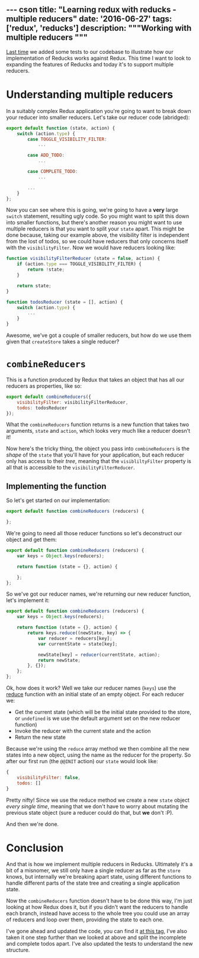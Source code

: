 --- cson
title: "Learning redux with reducks - multiple reducers"
date: '2016-06-27'
tags: ['redux', 'reducks']
description: """Working with multiple reducers
"""
---

[Last time](http://www.aaron-powell.com/posts/2016-06-09-learning-redux-with-reducks-creating-a-store.html) we added some tests to our codebase to illustrate how our implementation of Reducks works against Redux. This time I want to look to expanding the features of Reducks and today it's to support multiple reducers.

# Understanding multiple reducers

In a suitably complex Redux application you're going to want to break down your reducer into smaller reducers. Let's take our reducer code (abridged):

```js
export default function (state, action) {
    switch (action.type) {
        case TOGGLE_VISIBILITY_FILTER:
            ...

        case ADD_TODO:
            ...

        case COMPLETE_TODO:
            ...

        ...
    }
};
```

Now you can see where this is going, we're going to have a **very** large `switch` statement, resulting ugly code. So you might want to split this down into smaller functions, but there's another reason you might want to use multiple reducers is that you want to split your `state` apart. This might be done because, taking our example above, the visibility filter is independent from the lost of todos, so we could have reducers that only concerns itself with the `visibilityFilter`. Now we would have reducers looking like:

```js
function visibilityFilterReducer (state = false, action) {
    if (action.type === TOGGLE_VISIBILITY_FILTER) {
        return !state;
    }

    return state;
}

function todosReducer (state = [], action) {
    switch (action.type) {
        ...
    }
}
```

Awesome, we've got a couple of smaller reducers, but how do we use them given that `createStore` takes a single reducer?

# `combineReducers`

This is a function produced by Redux that takes an object that has all our reducers as properties, like so:

```js
export default combineReducers({
    visibilityFilter: visibilityFilterReducer,
    todos: todosReducer
});
```

What the `combineReducers` function returns is a new function that takes two arguments, `state` and `action`, which looks very much like a reducer doesn't it!

Now here's the tricky thing, the object you pass into `combineReducers` is the _shape_ of the `state` that you'll have for your application, but each reducer only has access to their _tree_, meaning that the `visibliltyFilter` property is all that is accessible to the `visibilityFilterReducer`.

## Implementing the function

So let's get started on our implementation:

```js
export default function combineReducers (reducers) {

};
```

We're going to need all those reducer functions so let's deconstruct our object and get them:

```js
export default function combineReducers (reducers) {
    var keys = Object.keys(reducers);

    return function (state = {}, action) {

    };
};
```

So we've got our reducer names, we're returning our new reducer function, let's implement it:

```js
export default function combineReducers (reducers) {
    var keys = Object.keys(reducers);

    return function (state = {}, action) {
        return keys.reduce((newState, key) => {
            var reducer = reducers[key];
            var currentState = state[key];

            newState[key] = reducer(currentState, action);
            return newState;
        }, {});
    };
};
```

Ok, how does it work? Well we take our reducer names (`keys`) use the [reduce](https://developer.mozilla.org/en-US/docs/Web/JavaScript/Reference/Global_Objects/Array/Reduce) function with an initial state of an empty object. For each reducer we:

- Get the current state (which will be the initial state provided to the store, or `undefined` is we use the default argument set on the new reducer function)
- Invoke the reducer with the current state and the action
- Return the new state

Because we're using the `reduce` array method we then combine all the new states into a new object, using the name as the reducer for the property. So after our first run (the `@@INIT` action) our `state` would look like:

```js
{
    visibilityFilter: false,
    todos: []
}
```

Pretty nifty! Since we use the reduce method we create a new `state` object _every single time_, meaning that we don't have to worry about mutating the previous state object (sure a reducer could do that, but **we** don't :P).

And then we're done.

# Conclusion

And that is how we implement multiple reducers in Reducks. Ultimately it's a bit of a misnomer, we still only have a single reducer as far as the `store` knows, but internally we're breaking apart state, using different functions to handle different parts of the state tree and creating a single application state.

Now the `combineReducers` function doesn't have to be done this way, I'm just looking at how Redux does it, but if you didn't want the reducers to handle each branch, instead have access to the whole tree you could use an array of reducers and loop over them, providing the state to each one.

I've gone ahead and updated the code, you can find it [at this tag](https://github.com/aaronpowell/reducks/tree/demo-combineReducers), I've also taken it one step further than we looked at above and split the incomplete and complete todos apart. I've also updated the tests to understand the new structure.
